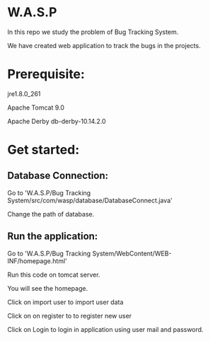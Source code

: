 # W.A.S.P

In this repo we study the problem of Bug Tracking System.

We have created web application to track the bugs in the projects.


# Prerequisite:

jre1.8.0_261

Apache Tomcat 9.0

Apache Derby db-derby-10.14.2.0


# Get started:

## Database Connection:

Go to 'W.A.S.P/Bug Tracking System/src/com/wasp/database/DatabaseConnect.java'

Change the path of database.

## Run the application:

Go to 'W.A.S.P/Bug Tracking System/WebContent/WEB-INF/homepage.html'

Run this code on tomcat server.

You will see the homepage.

Click on import user to import user data

Click on on register to to register new user

Click on Login to login in application using user mail and password.

